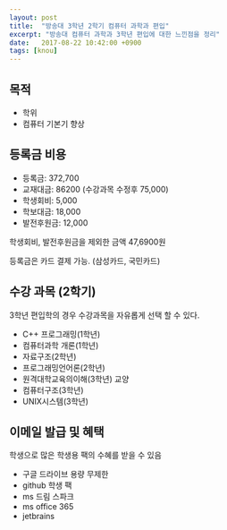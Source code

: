 ```yaml
---
layout: post
title:  "방송대 3학년 2학기 컴퓨터 과학과 편입"
excerpt: "방송대 컴퓨터 과학과 3학년 편입에 대한 느낀점을 정리"
date:   2017-08-22 10:42:00 +0900
tags: [knou]
---
```


## 목적

- 학위
- 컴퓨터 기본기 향상

## 등록금 비용

- 등록금: 372,700
- 교재대금: 86200 (수강과목 수정후 75,000)
- 학생회비: 5,000
- 학보대금: 18,000
- 발전후원금: 12,000

학생회비, 발전후원금을 제외한 금액 47,6900원

등록금은 카드 결제 가능. (삼성카드, 국민카드)

## 수강 과목 (2학기)

3학년 편입학의 경우 수강과목을 자유롭게 선택 할 수 있다.

- C++ 프로그래밍(1학년)
- 컴퓨터과학 개론(1학년)
- 자료구조(2학년)
- 프로그래밍언어론(2학년)
- 원격대학교육의이해(3학년) 교양
- 컴퓨터구조(3학년)
- UNIX시스템(3학년)

## 이메일 발급 및 혜택

학생으로 많은 학생용 팩의 수혜를 받을 수 있음

- 구글 드라이브 용량 무제한
- github 학생 팩
- ms 드림 스파크
- ms office 365
- jetbrains